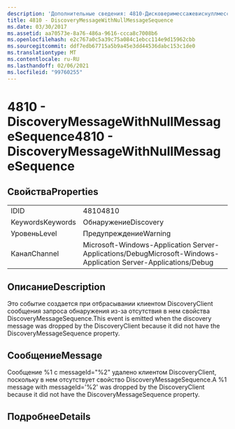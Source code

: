 ```yaml
---
description: 'Дополнительные сведения: 4810-Дисковеримессажевиснуллмессажесекуенце'
title: 4810 - DiscoveryMessageWithNullMessageSequence
ms.date: 03/30/2017
ms.assetid: aa70573e-8a76-486a-9616-ccca8c7008b6
ms.openlocfilehash: e2c767a0c5a39c75a084c1ebcc114e9d15962cbb
ms.sourcegitcommit: ddf7edb67715a5b9a45e3dd44536dabc153c1de0
ms.translationtype: MT
ms.contentlocale: ru-RU
ms.lasthandoff: 02/06/2021
ms.locfileid: "99760255"
---
```

# <a name="4810---discoverymessagewithnullmessagesequence"></a><span data-ttu-id="7359f-103">4810 - DiscoveryMessageWithNullMessageSequence</span><span class="sxs-lookup"><span data-stu-id="7359f-103">4810 - DiscoveryMessageWithNullMessageSequence</span></span>

## <a name="properties"></a><span data-ttu-id="7359f-104">Свойства</span><span class="sxs-lookup"><span data-stu-id="7359f-104">Properties</span></span>  
  
|||  
|-|-|  
|<span data-ttu-id="7359f-105">ID</span><span class="sxs-lookup"><span data-stu-id="7359f-105">ID</span></span>|<span data-ttu-id="7359f-106">4810</span><span class="sxs-lookup"><span data-stu-id="7359f-106">4810</span></span>|  
|<span data-ttu-id="7359f-107">Keywords</span><span class="sxs-lookup"><span data-stu-id="7359f-107">Keywords</span></span>|<span data-ttu-id="7359f-108">Обнаружение</span><span class="sxs-lookup"><span data-stu-id="7359f-108">Discovery</span></span>|  
|<span data-ttu-id="7359f-109">Уровень</span><span class="sxs-lookup"><span data-stu-id="7359f-109">Level</span></span>|<span data-ttu-id="7359f-110">Предупреждение</span><span class="sxs-lookup"><span data-stu-id="7359f-110">Warning</span></span>|  
|<span data-ttu-id="7359f-111">Канал</span><span class="sxs-lookup"><span data-stu-id="7359f-111">Channel</span></span>|<span data-ttu-id="7359f-112">Microsoft-Windows-Application Server-Applications/Debug</span><span class="sxs-lookup"><span data-stu-id="7359f-112">Microsoft-Windows-Application Server-Applications/Debug</span></span>|  
  
## <a name="description"></a><span data-ttu-id="7359f-113">Описание</span><span class="sxs-lookup"><span data-stu-id="7359f-113">Description</span></span>  

 <span data-ttu-id="7359f-114">Это событие создается при отбрасывании клиентом DiscoveryClient сообщения запроса обнаружения из-за отсутствия в нем свойства DiscoveryMessageSequence.</span><span class="sxs-lookup"><span data-stu-id="7359f-114">This event is emitted when the discovery message was dropped by the DiscoveryClient because it did not have the DiscoveryMessageSequence property.</span></span>  
  
## <a name="message"></a><span data-ttu-id="7359f-115">Сообщение</span><span class="sxs-lookup"><span data-stu-id="7359f-115">Message</span></span>  

 <span data-ttu-id="7359f-116">Сообщение %1 с messageId="%2" удалено клиентом DiscoveryClient, поскольку в нем отсутствует свойство DiscoveryMessageSequence.</span><span class="sxs-lookup"><span data-stu-id="7359f-116">A %1 message with messageId='%2' was dropped by the DiscoveryClient because it did not have the DiscoveryMessageSequence property.</span></span>  
  
## <a name="details"></a><span data-ttu-id="7359f-117">Подробнее</span><span class="sxs-lookup"><span data-stu-id="7359f-117">Details</span></span>
